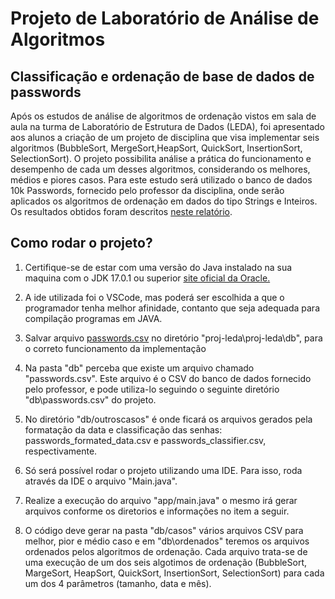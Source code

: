 # Projeto de Laboratório de Análise de Algoritmos

## Classificação e ordenação de base de dados de passwords

Após os estudos de análise de algoritmos de ordenação vistos em sala de aula na turma de Laboratório de Estrutura de Dados (LEDA), foi apresentado aos alunos a criação de um projeto de disciplina que visa implementar seis algoritmos (BubbleSort, MergeSort,HeapSort, QuickSort, InsertionSort, SelectionSort). O projeto possibilita análise a prática do funcionamento e desempenho de cada um desses algoritmos, considerando os melhores, médios e piores casos. Para este estudo será utilizado o banco de dados 10k Passwords, fornecido pelo professor da disciplina, onde serão aplicados os algoritmos de ordenação em dados do tipo Strings e Inteiros. Os resultados obtidos foram descritos [neste relatório](https://docs.google.com/document/d/12F8pTblzYzY5a7Xt21ZtICBKxmBmt156QIr4bwoFNXg/edit?usp=sharing).

## Como rodar o projeto?

1. Certifique-se de estar com uma versão do Java instalado na sua maquina com o JDK 17.0.1 ou superior [site oficial da Oracle.](https://www.oracle.com/java/technologies/javase/jdk17-archive-downloads.html)

2. A ide utilizada foi o VSCode, mas poderá ser escolhida a que o programador tenha melhor afinidade, contanto que seja adequada para compilação programas em JAVA.

3. Salvar arquivo [passwords.csv](https://docs.google.com/document/d/12F8pTblzYzY5a7Xt21ZtICBKxmBmt156QIr4bwoFNXg/edit?usp=sharing) no diretório "proj-leda\proj-leda\db", para o correto funcionamento da implementação

4. Na pasta "db" perceba que existe um arquivo chamado "passwords.csv". Este arquivo é o CSV do banco de dados fornecido pelo professor, e  pode utiliza-lo seguindo o seguinte diretório  "db\passwords.csv" do projeto.

5. No diretório "db/outroscasos" é onde ficará os arquivos gerados pela formatação da data e classificação das senhas: passwords_formated_data.csv e passwords_classifier.csv, respectivamente.

6. Só será possível rodar o projeto utilizando uma IDE. Para isso, roda através da IDE o arquivo "Main.java".

7. Realize a execução do arquivo "app/main.java" o mesmo irá gerar arquivos conforme os diretorios e informações no item a seguir.

8. O código deve gerar na pasta "db/casos" vários arquivos CSV para melhor, pior e médio caso e em "db\ordenados" teremos os arquivos ordenados pelos algoritmos de ordenação. Cada arquivo trata-se de uma execução de um dos seis algotimos de ordenação (BubbleSort, MargeSort, HeapSort, QuickSort, InsertionSort, SelectionSort) para cada um dos 4 parâmetros (tamanho, data e mês).
